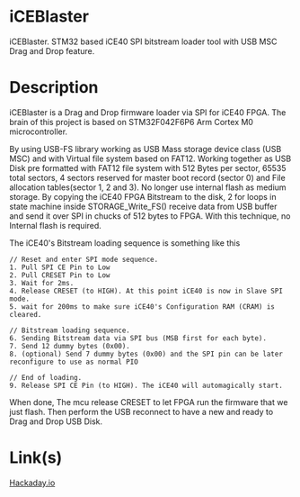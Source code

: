 ﻿# iCEBlaster

iCEBlaster. STM32 based iCE40 SPI bitstream loader tool with USB MSC Drag and Drop feature.

# Description

iCEBlaster is a Drag and Drop firmware loader via SPI for iCE40 FPGA. The brain of this project is based on STM32F042F6P6 Arm Cortex M0 microcontroller.

By using USB-FS library working as USB Mass storage device class (USB MSC) and with Virtual file system based on FAT12. Working together as USB Disk pre formatted with FAT12 file system with 512 Bytes per sector, 65535 total sectors, 4 sectors reserved for master boot record (sector 0) and File allocation tables(sector 1, 2 and 3). No longer use internal flash as medium storage. 
By copying the iCE40 FPGA Bitstream to the disk, 2 for loops in state machine inside STORAGE_Write_FS() receive data from USB buffer and send it over SPI in chucks of 512 bytes to FPGA. With this technique, no Internal flash is required. 

The iCE40's Bitstream loading sequence is something like this 
```
// Reset and enter SPI mode sequence.
1. Pull SPI CE Pin to Low
2. Pull CRESET Pin to Low
3. Wait for 2ms.
4. Release CRESET (to HIGH). At this point iCE40 is now in Slave SPI mode.
5. wait for 200ms to make sure iCE40's Configuration RAM (CRAM) is cleared.

// Bitstream loading sequence.
6. Sending Bitstream data via SPI bus (MSB first for each byte).
7. Send 12 dummy bytes (0x00).
8. (optional) Send 7 dummy bytes (0x00) and the SPI pin can be later reconfigure to use as normal PIO

// End of loading.
9. Release SPI CE Pin (to HIGH). The iCE40 will automagically start.
```

When done, The mcu release CRESET to let FPGA run the firmware that we just flash. Then perform the USB reconnect to have a new and ready to Drag and Drop USB Disk.

# Link(s)

[Hackaday.io](https://hackaday.io/project/185263-iceblaster)
